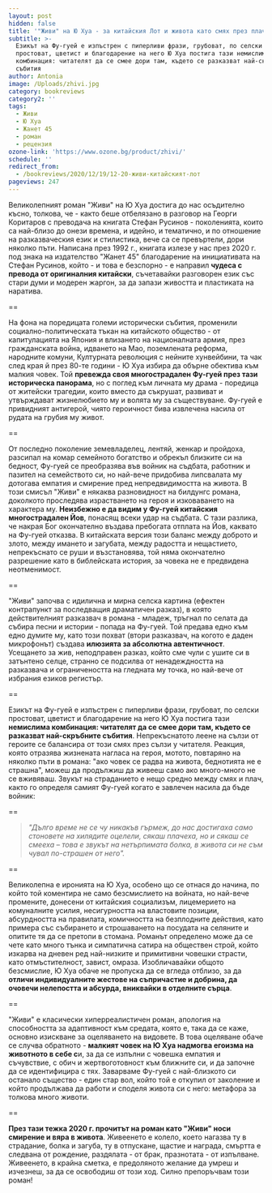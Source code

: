 ```yaml
---
layout: post
hidden: false
title: '"Живи" на Ю Хуа - за китайския Лот и живота като смях през плач'
subtitle: >-
  Езикът на Фу-гуей е изпъстрен с пиперливи фрази, грубоват, по селски
  простоват, цветист и благодарение на него Ю Хуа постига тази немислима
  комбинация: читателят да се смее дори там, където се разказват най-скръбните
  събития
author: Antonia
image: /Uploads/zhivi.jpg
category: bookreviews
category2: ''
tags:
  - Живи
  - Ю Хуа
  - Жанет 45
  - роман
  - рецензия
ozone-link: 'https://www.ozone.bg/product/zhivi/'
schedule: ''
redirect_from:
  - /bookreviews/2020/12/19/12-20-живи-китайският-лот
pageviews: 247
---
```

Великолепният роман "Живи" на Ю Хуа достига до нас осъдително късно, толкова, че - както беше отбелязано в разговор на Георги Коритаров с преводача на книгата Стефан Русинов - поколенията, които са най-близо до онези времена, и идейно, и тематично, и по отношение на разказваческия език и стилистика, вече са се превъртели, дори няколко пъти. Написана през 1992 г., книгата излезе у нас през 2020 г. под знака на издателство "Жанет 45" благодарение на инициативата на Стефан Русинов, който - и това е безспорно - е направил **чудеса с превода от оригиналния китайски**, съчетавайки разговорен език със стари думи и модерен жаргон, за да запази живостта и пластиката на наратива. 

\==

На фона на поредицата големи исторически събития, променили социално-политическата тъкан на китайското общество - от капитулацията на Япония и влизането на националната армия, през гражданската война, идването на Мао, поземлената реформа, народните комуни, Културната революция с нейните хунвейбини, та чак след края й през 80-те години - Ю Хуа избира да обърне обектива към малкия човек. Той **превежда своя многострадален Фу-гуей през тази историческа панорама**, но с поглед към личната му драма - поредица от житейски трагедии, които вместо да съкрушат, развиват и утвърждават жизнелюбието му и волята му за съществуване. Фу-гуей е привидният антигерой, чиято героичност бива извлечена насила от рудата на грубия му живот.

\==

От последно поколение земевладелец, лентяй, женкар и пройдоха, разсипал на комар семейното богатство и обрекъл близките си на бедност, Фу-гуей се преобразява във войник на съдбата, работник и пазител на семейството си, но най-вече придобива липсвалата му дотогава емпатия и смирение пред непредвидимостта на живота. В този смисъл "Живи" е някаква разновидност на билдунгс романа, доколкото проследява израстването на героя и изковаването на характера му. **Неизбежно е да видим у Фу-гуей китайския многострадален Йов**, понасящ всеки удар на съдбата. С тази разлика, че накрая Бог окончателно въздава пребогата отплата на Йов, каквато на Фу-гуей отказва. В китайската версия този баланс между доброто и злото, между имането и загубата, между радостта и нещастието, непрекъснато се руши и възстановява, той няма окончателно разрешение като в библейската история, за човека не е предвидена неотменимост. 

\==

"Живи" започва с идилична и мирна селска картина (ефектен контрапункт за последващия драматичен разказ), в която действителният разказвач в романа - младеж, тръгнал по селата да събира песни и истории - попада на Фу-гуей. Той предава едно към едно думите му, като този похват (втори разказвач, на когото е даден микрофонът) създава **илюзията за абсолютна автентичност**. Усещането за жив, неподправен разказ, който сме чули с ушите си в затънтено селце, странно се подсилва от ненадеждността на разказвача и ограничеността на гледната му точка, но най-вече от избрания езиков регистър. 

\==

Езикът на Фу-гуей е изпъстрен с пиперливи фрази, грубоват, по селски простоват, цветист и благодарение на него Ю Хуа постига тази **немислима комбинация: читателят да се смее дори там, където се разказват най-скръбните събития**. Непрекъснатото леене на сълзи от героите се балансира от този смях през сълзи у читателя. Реакция, която отразява жизнената нагласа на героя, мотото, повтаряно на няколко пъти в романа: "ако човек се радва на живота, беднотията не е страшна", можеш да продължиш да живееш само ако много-много не се вживяваш. Звукът на страданието е нещо средно между смях и плач, както го определя самият Фу-гуей когато е завлечен насила да бъде войник:

\==

> *"Дълго време не се чу никакъв гърмеж, до нас достигаха само стоновете на хилядите оцелели, сякаш плачеха, но и сякаш се смееха – това е звукът на нетърпимата болка, в живота си не съм чувал по-страшен от него".*

\==

Великолепна е иронията на Ю Хуа, особено що се отнася до начина, по който той коментира не само безсмислието на войната, но най-вече промените, донесени от китайския социализъм, лицемерието на комуналните усилия, несигурността на властовите позиции, абсурдността на правилата, комичността на безплодните действия, като примера със събирането и строшаването на посудата на селяните и опитите тя да се претопи в стомана. Романът определено може да се чете като много тънка и симпатична сатира на обществен строй, който изкарва на дневен ред най-низките и примитивни човешки страсти, като отмъстителност, завист, омраза. Изобличавайки общото безсмислие, Ю Хуа обаче не пропуска да се вгледа отблизо, за да **отличи индивидуалните жестове на съпричастие и добрина, да очовечи нелепостта и абсурда, вниквайки в отделните сърца**.

\==

"Живи" е класически хиперреалистичен роман, апология на способността за адаптивност към средата, която е, така да се каже, основно изискване за оцеляването на видовете. В това оцеляване обаче се случва обратното - **малкият човек на Ю Хуа надмогва егоизма на животното в себе с**и, за да се изпълни с човешка емпатия и съчувствие, с обич и жертвоготовност към ближните си, и да започне да се идентифицира с тях. Заварваме Фу-гуей с най-близкото си останало същество - един стар вол, който той е откупил от заколение и който продължава да работи и споделя живота си с него: метафора за толкова много животи. 

\==

**През тази тежка 2020 г. прочитът на роман като "Живи" носи смирение и вяра в живота**. Живеенето е колело, което нагазва ту в страдание, болка и загуба, ту в отпускане, щастие и награда, смъртта е следвана от рождение, раздялата - от брак, празнотата - от изпълване. Живеенето, в крайна сметка, е предоляното желание да умреш и изчезнеш, за да се освободиш от този ход. Силно препоръчвам този роман!